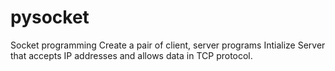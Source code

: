 # pysocket
Socket programming
Create a pair of client, server programs
Intialize Server that accepts IP addresses and allows data in TCP protocol.  
